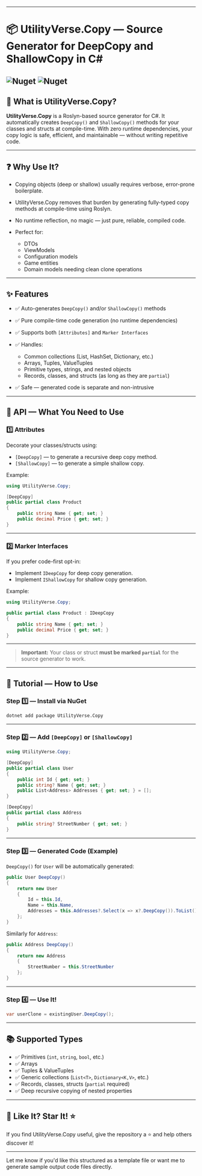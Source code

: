 
---

# 📦 UtilityVerse.Copy — Source Generator for DeepCopy and ShallowCopy in C\#

![Nuget](https://img.shields.io/nuget/v/UtilityVerse.Copy) ![Nuget](https://img.shields.io/nuget/dt/UtilityVerse.Copy?style=plastic)
---

## 📖 What is UtilityVerse.Copy?

**UtilityVerse.Copy** is a Roslyn-based source generator for C#. It automatically creates `DeepCopy()` and `ShallowCopy()` methods for your classes and structs at compile-time. With zero runtime dependencies, your copy logic is safe, efficient, and maintainable — without writing repetitive code.

---

## ❓ Why Use It?

* Copying objects (deep or shallow) usually requires verbose, error-prone boilerplate.
* UtilityVerse.Copy removes that burden by generating fully-typed copy methods at compile-time using Roslyn.
* No runtime reflection, no magic — just pure, reliable, compiled code.
* Perfect for:

  * DTOs
  * ViewModels
  * Configuration models
  * Game entities
  * Domain models needing clean clone operations

---

## ✨ Features

* ✅ Auto-generates `DeepCopy()` and/or `ShallowCopy()` methods
* ✅ Pure compile-time code generation (no runtime dependencies)
* ✅ Supports both `[Attributes]` and `Marker Interfaces`
* ✅ Handles:

  * Common collections (List, HashSet, Dictionary, etc.)
  * Arrays, Tuples, ValueTuples
  * Primitive types, strings, and nested objects
  * Records, classes, and structs (as long as they are `partial`)
* ✅ Safe — generated code is separate and non-intrusive

---

## 🔑 API — What You Need to Use

### 1️⃣ Attributes

Decorate your classes/structs using:

* `[DeepCopy]` — to generate a recursive deep copy method.
* `[ShallowCopy]` — to generate a simple shallow copy.

Example:

```csharp
using UtilityVerse.Copy;

[DeepCopy]
public partial class Product
{
    public string Name { get; set; }
    public decimal Price { get; set; }
}
```

---

### 2️⃣ Marker Interfaces

If you prefer code-first opt-in:

* Implement `IDeepCopy` for deep copy generation.
* Implement `IShallowCopy` for shallow copy generation.

Example:

```csharp
using UtilityVerse.Copy;

public partial class Product : IDeepCopy
{
    public string Name { get; set; }
    public decimal Price { get; set; }
}
```

---

> **Important:**
> Your class or struct **must be marked `partial`** for the source generator to work.

---

## 🚀 Tutorial — How to Use

### Step 1️⃣ — Install via NuGet

```bash
dotnet add package UtilityVerse.Copy
```

---

### Step 2️⃣ — Add `[DeepCopy]` or `[ShallowCopy]`

```csharp
using UtilityVerse.Copy;

[DeepCopy]
public partial class User
{
    public int Id { get; set; }
    public string? Name { get; set; }
    public List<Address> Addresses { get; set; } = [];
}

[DeepCopy]
public partial class Address
{
    public string? StreetNumber { get; set; }
}
```

---

### Step 3️⃣ — Generated Code (Example)

`DeepCopy()` for `User` will be automatically generated:

```csharp
public User DeepCopy()
{
    return new User
    {
        Id = this.Id,
        Name = this.Name,
        Addresses = this.Addresses?.Select(x => x?.DeepCopy()).ToList()
    };
}
```

Similarly for `Address`:

```csharp
public Address DeepCopy()
{
    return new Address
    {
        StreetNumber = this.StreetNumber
    };
}
```

---

### Step 4️⃣ — Use It!

```csharp
var userClone = existingUser.DeepCopy();
```

---

## 📚 Supported Types

* ✅ Primitives (`int`, `string`, `bool`, etc.)
* ✅ Arrays
* ✅ Tuples & ValueTuples
* ✅ Generic collections (`List<T>`, `Dictionary<K,V>`, etc.)
* ✅ Records, classes, structs (`partial` required)
* ✅ Deep recursive copying of nested properties

---


## 📣 Like It? Star It! ⭐

If you find UtilityVerse.Copy useful, give the repository a ⭐ and help others discover it!

---

Let me know if you'd like this structured as a template file or want me to generate sample output code files directly.
